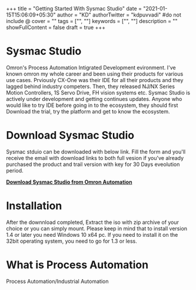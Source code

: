 +++
title = "Getting Started With Sysmac Studio"
date = "2021-01-15T15:06:09+05:30"
author = "KD"
authorTwitter = "kdpuvvadi" #do not include @
cover = ""
tags = ["", ""]
keywords = ["", ""]
description = ""
showFullContent = false
draft = true
+++

# Sysmac Studio

Omron's Process Automation Intigrated Development evironment. I've known omron my whole career and been using their products for various use cases. Prviously CX-One was their IDE for all their products and they lagged behind industry competers. Then, they released NJ/NX Series Motion Controllers, 1S Servo Drive, FH vision systems etc. Sysmac Studio is actively under development and getting continues updates. Anyone who would like to try IDE before going in to the ecosystem, they should first Download the trial, try the platform and get to know the ecosystem.

# Download Sysmac Studio

Sysmac stduio can be downloaded with below link. Fill the form and you'll receive the email with download links to both full vesion if you've already purchased the product and trail version with key for 30 Days eveolution period. 

****[Download Sysmac Studio from Omron Automation](https://automation.omron.com/en/us/forms/download-sysmac-studio-standard-edition)****

# Installation

After the downnload completed, Extract the iso with zip archive of your choice or you can simply mount. Please keep in mind that to install version 1.4 or later you need Windows 10 x64 pc. If you need to install it on the 32bit operating system, you need to go for 1.3 or less. 

# What is Process Automation 
Process Automation/Industrial Automation 